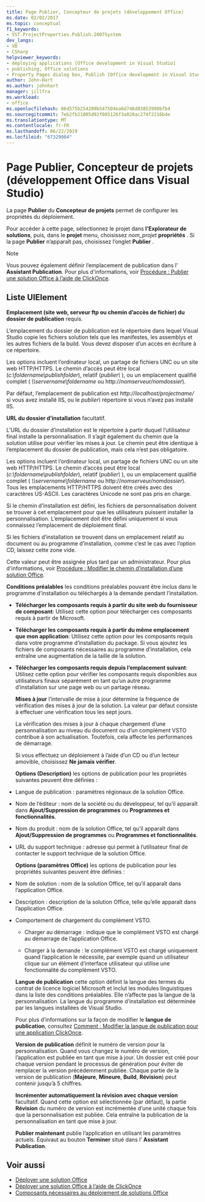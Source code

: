 ```yaml
---
title: Page Publier, Concepteur de projets (développement Office)
ms.date: 02/02/2017
ms.topic: conceptual
f1_keywords:
- VST.ProjectProperties.Publish.2007System
dev_langs:
- VB
- CSharp
helpviewer_keywords:
- deploying applications [Office development in Visual Studio]
- publishing, Office solutions
- Property Pages dialog box, Publish [Office development in Visual Studio]
author: John-Hart
ms.author: johnhart
manager: jillfra
ms.workload:
- office
ms.openlocfilehash: 86d575b254209b547504ea6d746d03853990bfb4
ms.sourcegitcommit: 7eb2fb21805d92f085126f3a820ac274f2216b4e
ms.translationtype: MT
ms.contentlocale: fr-FR
ms.lasthandoff: 06/22/2019
ms.locfileid: "67329004"
---
```

# <a name="publish-page-project-designer-office-development-in-visual-studio"></a>Page Publier, Concepteur de projets (développement Office dans Visual Studio)
  La page **Publier** du **Concepteur de projets** permet de configurer les propriétés du déploiement.

 Pour accéder à cette page, sélectionnez le projet dans **l’Explorateur de solutions**, puis, dans le **projet** menu, choisissez *nom_projet* **propriétés** . Si la page **Publier** n’apparaît pas, choisissez l’onglet **Publier** .

> [!NOTE]
> Vous pouvez également définir l’emplacement de publication dans l’ **Assistant Publication**. Pour plus d'informations, voir [Procédure : Publier une solution Office à l’aide de ClickOnce](https://msdn.microsoft.com/2b6c247e-bc04-4ce4-bb64-c4e79bb3d5b8).

## <a name="uielement-list"></a>Liste UIElement
 **Emplacement (site web, serveur ftp ou chemin d’accès de fichier) du dossier de publication** requis.

 L’emplacement du dossier de publication est le répertoire dans lequel Visual Studio copie les fichiers solution tels que les manifestes, les assemblys et les autres fichiers de la build. Vous devez disposer d’un accès en écriture à ce répertoire.

 Les options incluent l’ordinateur local, un partage de fichiers UNC ou un site web HTTP/HTTPS. Le chemin d’accès peut être local (*c:\foldername\publishfolder*), relatif (*publier\\* ), ou un emplacement qualifié complet ( *\\\servername\foldername* ou http://<em>nomserveur/nomdossier</em>).

 Par défaut, l’emplacement de publication est *http://localhost/projectname/* si vous avez installé IIS, ou le *publier\\*  répertoire si vous n’avez pas installé IIS.

 **URL du dossier d’installation** facultatif.

 L’URL du dossier d’installation est le répertoire à partir duquel l’utilisateur final installe la personnalisation. Il s’agit également du chemin que la solution utilise pour vérifier les mises à jour. Le chemin peut être identique à l’emplacement du dossier de publication, mais cela n’est pas obligatoire.

 Les options incluent l’ordinateur local, un partage de fichiers UNC ou un site web HTTP/HTTPS. Le chemin d’accès peut être local (*c:\foldername\publishfolder*), relatif (*publier\\* ), ou un emplacement qualifié complet ( *\\\servername\foldername* ou http://<em>nomserveur/nomdossier</em>). Tous les emplacements HTTP/HTTPS doivent être créés avec des caractères US-ASCII. Les caractères Unicode ne sont pas pris en charge.

 Si le chemin d’installation est défini, les fichiers de personnalisation doivent se trouver à cet emplacement pour que les utilisateurs puissent installer la personnalisation. L’emplacement doit être défini uniquement si vous connaissez l’emplacement de déploiement final.

 Si les fichiers d’installation se trouvent dans un emplacement relatif au document ou au programme d’installation, comme c’est le cas avec l’option CD, laissez cette zone vide.

 Cette valeur peut être assignée plus tard par un administrateur. Pour plus d'informations, voir [Procédure : Modifier le chemin d’installation d’une solution Office](https://msdn.microsoft.com/d0eaa07b-2d72-4902-899f-2f9fb165b8fd).

 **Conditions préalables** les conditions préalables pouvant être inclus dans le programme d’installation ou téléchargés à la demande pendant l’installation.

- **Télécharger les composants requis à partir du site web du fournisseur de composant**: Utilisez cette option pour télécharger ces composants requis à partir de Microsoft.

- **Télécharger les composants requis à partir du même emplacement que mon application**: Utilisez cette option pour les composants requis dans votre programme d’installation du package. Si vous ajoutez les fichiers de composants nécessaires au programme d’installation, cela entraîne une augmentation de la taille de la solution.

- **Télécharger les composants requis depuis l’emplacement suivant**: Utilisez cette option pour vérifier les composants requis disponibles aux utilisateurs finaux séparément en tant qu’un autre programme d’installation sur une page web ou un partage réseau.

  **Mises à jour** l’intervalle de mise à jour détermine la fréquence de vérification des mises à jour de la solution. La valeur par défaut consiste à effectuer une vérification tous les sept jours.

  La vérification des mises à jour à chaque chargement d’une personnalisation au niveau du document ou d’un complément VSTO contribue à son actualisation. Toutefois, cela affecte les performances de démarrage.

  Si vous effectuez un déploiement à l’aide d’un CD ou d’un lecteur amovible, choisissez **Ne jamais vérifier**.

  **Options (Description)** les options de publication pour les propriétés suivantes peuvent être définies :

- Langue de publication : paramètres régionaux de la solution Office.

- Nom de l’éditeur : nom de la société ou du développeur, tel qu’il apparaît dans **Ajout/Suppression de programmes** ou **Programmes et fonctionnalités**.

- Nom du produit : nom de la solution Office, tel qu’il apparaît dans **Ajout/Suppression de programmes** ou **Programmes et fonctionnalités**.

- URL du support technique : adresse qui permet à l’utilisateur final de contacter le support technique de la solution Office.

  **Options (paramètres Office)** les options de publication pour les propriétés suivantes peuvent être définies :

- Nom de solution : nom de la solution Office, tel qu’il apparaît dans l’application Office.

- Description : description de la solution Office, telle qu’elle apparaît dans l’application Office.

- Comportement de chargement du complément VSTO.

  - Charger au démarrage : indique que le complément VSTO est chargé au démarrage de l’application Office.

  - Charger à la demande : le complément VSTO est chargé uniquement quand l’application le nécessite, par exemple quand un utilisateur clique sur un élément d’interface utilisateur qui utilise une fonctionnalité du complément VSTO.

  **Langue de publication** cette option définit la langue des termes du contrat de licence logiciel Microsoft et inclut les modules linguistiques dans la liste des conditions préalables. Elle n’affecte pas la langue de la personnalisation. La langue du programme d’installation est déterminée par les langues installées de Visual Studio.

  Pour plus d’informations sur la façon de modifier le **langue de publication**, consultez [Comment : Modifier la langue de publication pour une application ClickOnce](../deployment/how-to-change-the-publish-language-for-a-clickonce-application.md).

  **Version de publication** définit le numéro de version pour la personnalisation. Quand vous changez le numéro de version, l’application est publiée en tant que mise à jour. Un dossier est créé pour chaque version pendant le processus de génération pour éviter de remplacer la version précédemment publiée. Chaque partie de la version de publication (**Majeure**, **Mineure**, **Build**, **Révision**) peut contenir jusqu’à 5 chiffres.

  **Incrémenter automatiquement la révision avec chaque version** facultatif. Quand cette option est sélectionnée (par défaut), la partie **Révision** du numéro de version est incrémentée d’une unité chaque fois que la personnalisation est publiée. Cela entraîne la publication de la personnalisation en tant que mise à jour.

  **Publier maintenant** publie l’application en utilisant les paramètres actuels. Équivaut au bouton **Terminer** situé dans l’ **Assistant Publication**.

## <a name="see-also"></a>Voir aussi

- [Déployer une solution Office](../vsto/deploying-an-office-solution.md)
- [Déployer une solution Office à l’aide de ClickOnce](../vsto/deploying-an-office-solution-by-using-clickonce.md)
- [Composants nécessaires au déploiement de solutions Office](https://msdn.microsoft.com/9f672809-43a3-40a1-9057-397ce3b5126e)
